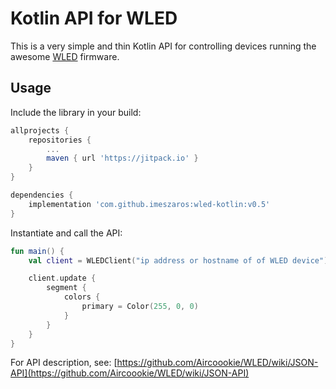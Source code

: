 Kotlin API for WLED
=

This is a very simple and thin Kotlin API for controlling devices running
the awesome [WLED](https://github.com/Aircoookie/WLED) firmware.

Usage
-

Include the library in your build:
```gradle
allprojects {
    repositories {
        ...
        maven { url 'https://jitpack.io' }
    }
}

dependencies {
    implementation 'com.github.imeszaros:wled-kotlin:v0.5'
}
```

Instantiate and call the API:
```kotlin
fun main() {
    val client = WLEDClient("ip address or hostname of of WLED device")

    client.update {
        segment {
            colors {
                primary = Color(255, 0, 0)
            }
        }
    }
}
```

For API description, see: [https://github.com/Aircoookie/WLED/wiki/JSON-API](https://github.com/Aircoookie/WLED/wiki/JSON-API)
